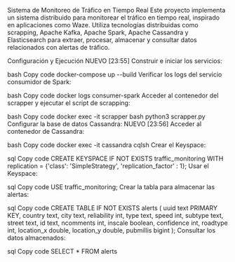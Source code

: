 Sistema de Monitoreo de Tráfico en Tiempo Real
Este proyecto implementa un sistema distribuido para monitorear el tráfico en tiempo real, inspirado en aplicaciones como Waze. Utiliza tecnologías distribuidas como scrapping, Apache Kafka, Apache Spark, Apache Cassandra y Elasticsearch para extraer, procesar, almacenar y consultar datos relacionados con alertas de tráfico.

Configuración y Ejecución
NUEVO
[23:55]
Construir e iniciar los servicios:

bash
Copy code
docker-compose up --build
Verificar los logs del servicio consumidor de Spark:

bash
Copy code
docker logs consumer-spark
Acceder al contenedor del scrapper y ejecutar el script de scrapping:

bash
Copy code
docker exec -it scrapper bash
python3 scrapper.py
Configurar la base de datos Cassandra:
NUEVO
[23:56]
Acceder al contenedor de Cassandra:

bash
Copy code
docker exec -it cassandra cqlsh
Crear el Keyspace:

sql
Copy code
CREATE KEYSPACE IF NOT EXISTS traffic_monitoring
WITH replication = {'class': 'SimpleStrategy', 'replication_factor' : 1};
Usar el Keyspace:

sql
Copy code
USE traffic_monitoring;
Crear la tabla para almacenar las alertas:

sql
Copy code
CREATE TABLE IF NOT EXISTS alerts (
    uuid text PRIMARY KEY,
    country text,
    city text,
    reliability int,
    type text,
    speed int,
    subtype text,
    street text,
    id text,
    ncomments int,
    inscale boolean,
    confidence int,
    roadtype int,
    location_x double,
    location_y double,
    pubmillis bigint
);
Consultar los datos almacenados:

sql
Copy code
SELECT * FROM alerts

